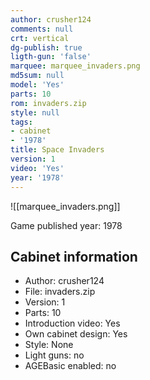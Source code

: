 ```yaml
---
author: crusher124
comments: null
crt: vertical
dg-publish: true
ligth-gun: 'false'
marquee: marquee_invaders.png
md5sum: null
model: 'Yes'
parts: 10
rom: invaders.zip
style: null
tags:
- cabinet
- '1978'
title: Space Invaders
version: 1
video: 'Yes'
year: '1978'
---
```


![[marquee_invaders.png]]

Game published year: 1978

## Cabinet information

- Author: crusher124
- File: invaders.zip
- Version: 1
- Parts: 10
- Introduction video: Yes
- Own cabinet design: Yes
- Style: None
- Light guns: no
- AGEBasic enabled: no


